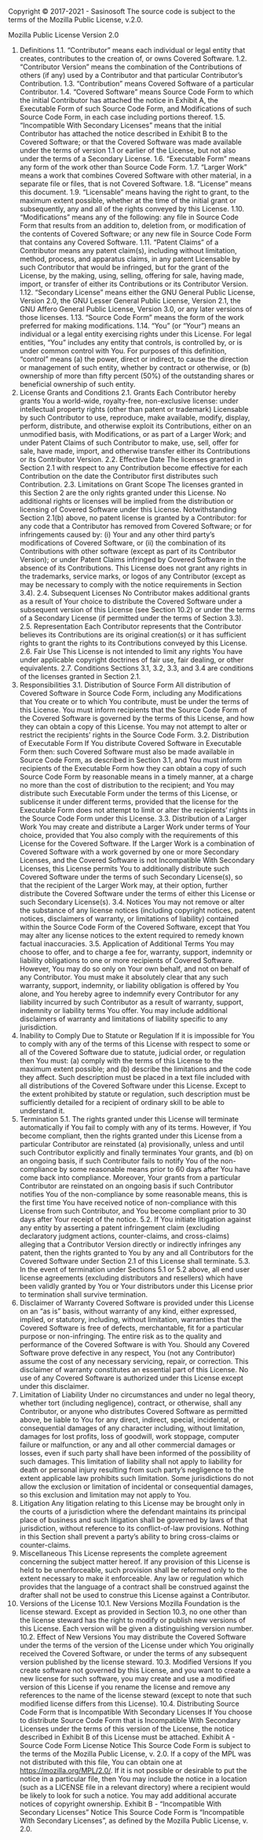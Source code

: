 ﻿Copyright © 2017-2021 - Sasinosoft
The source code is subject to the terms of the Mozilla Public License, v.2.0.

Mozilla Public License
Version 2.0

1. Definitions
	1.1. “Contributor”
	means each individual or legal entity that creates, contributes to the creation of, or owns Covered Software.
	1.2. “Contributor Version”
	means the combination of the Contributions of others (if any) used by a Contributor and that particular Contributor’s Contribution.
	1.3. “Contribution”
	means Covered Software of a particular Contributor.
	1.4. “Covered Software”
	means Source Code Form to which the initial Contributor has attached the notice in Exhibit A, the Executable Form of such Source Code Form, and Modifications of such Source Code Form, in each case including portions thereof.
	1.5. “Incompatible With Secondary Licenses”
	means
	that the initial Contributor has attached the notice described in Exhibit B to the Covered Software; or
	that the Covered Software was made available under the terms of version 1.1 or earlier of the License, but not also under the terms of a Secondary License.
	1.6. “Executable Form”
	means any form of the work other than Source Code Form.
	1.7. “Larger Work”
	means a work that combines Covered Software with other material, in a separate file or files, that is not Covered Software.
	1.8. “License”
	means this document.
	1.9. “Licensable”
	means having the right to grant, to the maximum extent possible, whether at the time of the initial grant or subsequently, any and all of the rights conveyed by this License.
	1.10. “Modifications”
	means any of the following:
	any file in Source Code Form that results from an addition to, deletion from, or modification of the contents of Covered Software; or
	any new file in Source Code Form that contains any Covered Software.
	1.11. “Patent Claims” of a Contributor
	means any patent claim(s), including without limitation, method, process, and apparatus claims, in any patent Licensable by such Contributor that would be infringed, but for the grant of the License, by the making, using, selling, offering for sale, having made, import, or transfer of either its Contributions or its Contributor Version.
	1.12. “Secondary License”
	means either the GNU General Public License, Version 2.0, the GNU Lesser General Public License, Version 2.1, the GNU Affero General Public License, Version 3.0, or any later versions of those licenses.
	1.13. “Source Code Form”
	means the form of the work preferred for making modifications.
	1.14. “You” (or “Your”)
	means an individual or a legal entity exercising rights under this License. For legal entities, “You” includes any entity that controls, is controlled by, or is under common control with You. For purposes of this definition, “control” means (a) the power, direct or indirect, to cause the direction or management of such entity, whether by contract or otherwise, or (b) ownership of more than fifty percent (50%) of the outstanding shares or beneficial ownership of such entity.
2. License Grants and Conditions
	2.1. Grants
	Each Contributor hereby grants You a world-wide, royalty-free, non-exclusive license:
	under intellectual property rights (other than patent or trademark) Licensable by such Contributor to use, reproduce, make available, modify, display, perform, distribute, and otherwise exploit its Contributions, either on an unmodified basis, with Modifications, or as part of a Larger Work; and
	under Patent Claims of such Contributor to make, use, sell, offer for sale, have made, import, and otherwise transfer either its Contributions or its Contributor Version.
	2.2. Effective Date
	The licenses granted in Section 2.1 with respect to any Contribution become effective for each Contribution on the date the Contributor first distributes such Contribution.
	2.3. Limitations on Grant Scope
	The licenses granted in this Section 2 are the only rights granted under this License. No additional rights or licenses will be implied from the distribution or licensing of Covered Software under this License. Notwithstanding Section 2.1(b) above, no patent license is granted by a Contributor:
	for any code that a Contributor has removed from Covered Software; or
	for infringements caused by: (i) Your and any other third party’s modifications of Covered Software, or (ii) the combination of its Contributions with other software (except as part of its Contributor Version); or
	under Patent Claims infringed by Covered Software in the absence of its Contributions.
	This License does not grant any rights in the trademarks, service marks, or logos of any Contributor (except as may be necessary to comply with the notice requirements in Section 3.4).
	2.4. Subsequent Licenses
	No Contributor makes additional grants as a result of Your choice to distribute the Covered Software under a subsequent version of this License (see Section 10.2) or under the terms of a Secondary License (if permitted under the terms of Section 3.3).
	2.5. Representation
	Each Contributor represents that the Contributor believes its Contributions are its original creation(s) or it has sufficient rights to grant the rights to its Contributions conveyed by this License.
	2.6. Fair Use
	This License is not intended to limit any rights You have under applicable copyright doctrines of fair use, fair dealing, or other equivalents.
	2.7. Conditions
	Sections 3.1, 3.2, 3.3, and 3.4 are conditions of the licenses granted in Section 2.1.
3. Responsibilities
	3.1. Distribution of Source Form
	All distribution of Covered Software in Source Code Form, including any Modifications that You create or to which You contribute, must be under the terms of this License. You must inform recipients that the Source Code Form of the Covered Software is governed by the terms of this License, and how they can obtain a copy of this License. You may not attempt to alter or restrict the recipients’ rights in the Source Code Form.
	3.2. Distribution of Executable Form
	If You distribute Covered Software in Executable Form then:
	such Covered Software must also be made available in Source Code Form, as described in Section 3.1, and You must inform recipients of the Executable Form how they can obtain a copy of such Source Code Form by reasonable means in a timely manner, at a charge no more than the cost of distribution to the recipient; and
	You may distribute such Executable Form under the terms of this License, or sublicense it under different terms, provided that the license for the Executable Form does not attempt to limit or alter the recipients’ rights in the Source Code Form under this License.
	3.3. Distribution of a Larger Work
	You may create and distribute a Larger Work under terms of Your choice, provided that You also comply with the requirements of this License for the Covered Software. If the Larger Work is a combination of Covered Software with a work governed by one or more Secondary Licenses, and the Covered Software is not Incompatible With Secondary Licenses, this License permits You to additionally distribute such Covered Software under the terms of such Secondary License(s), so that the recipient of the Larger Work may, at their option, further distribute the Covered Software under the terms of either this License or such Secondary License(s).
	3.4. Notices
	You may not remove or alter the substance of any license notices (including copyright notices, patent notices, disclaimers of warranty, or limitations of liability) contained within the Source Code Form of the Covered Software, except that You may alter any license notices to the extent required to remedy known factual inaccuracies.
	3.5. Application of Additional Terms
	You may choose to offer, and to charge a fee for, warranty, support, indemnity or liability obligations to one or more recipients of Covered Software. However, You may do so only on Your own behalf, and not on behalf of any Contributor. You must make it absolutely clear that any such warranty, support, indemnity, or liability obligation is offered by You alone, and You hereby agree to indemnify every Contributor for any liability incurred by such Contributor as a result of warranty, support, indemnity or liability terms You offer. You may include additional disclaimers of warranty and limitations of liability specific to any jurisdiction.
4. Inability to Comply Due to Statute or Regulation
	If it is impossible for You to comply with any of the terms of this License with respect to some or all of the Covered Software due to statute, judicial order, or regulation then You must: (a) comply with the terms of this License to the maximum extent possible; and (b) describe the limitations and the code they affect. Such description must be placed in a text file included with all distributions of the Covered Software under this License. Except to the extent prohibited by statute or regulation, such description must be sufficiently detailed for a recipient of ordinary skill to be able to understand it.
5. Termination
	5.1. The rights granted under this License will terminate automatically if You fail to comply with any of its terms. However, if You become compliant, then the rights granted under this License from a particular Contributor are reinstated (a) provisionally, unless and until such Contributor explicitly and finally terminates Your grants, and (b) on an ongoing basis, if such Contributor fails to notify You of the non-compliance by some reasonable means prior to 60 days after You have come back into compliance. Moreover, Your grants from a particular Contributor are reinstated on an ongoing basis if such Contributor notifies You of the non-compliance by some reasonable means, this is the first time You have received notice of non-compliance with this License from such Contributor, and You become compliant prior to 30 days after Your receipt of the notice.
	5.2. If You initiate litigation against any entity by asserting a patent infringement claim (excluding declaratory judgment actions, counter-claims, and cross-claims) alleging that a Contributor Version directly or indirectly infringes any patent, then the rights granted to You by any and all Contributors for the Covered Software under Section 2.1 of this License shall terminate.
	5.3. In the event of termination under Sections 5.1 or 5.2 above, all end user license agreements (excluding distributors and resellers) which have been validly granted by You or Your distributors under this License prior to termination shall survive termination.
6. Disclaimer of Warranty
	Covered Software is provided under this License on an “as is” basis, without warranty of any kind, either expressed, implied, or statutory, including, without limitation, warranties that the Covered Software is free of defects, merchantable, fit for a particular purpose or non-infringing. The entire risk as to the quality and performance of the Covered Software is with You. Should any Covered Software prove defective in any respect, You (not any Contributor) assume the cost of any necessary servicing, repair, or correction. This disclaimer of warranty constitutes an essential part of this License. No use of any Covered Software is authorized under this License except under this disclaimer.
7. Limitation of Liability
	Under no circumstances and under no legal theory, whether tort (including negligence), contract, or otherwise, shall any Contributor, or anyone who distributes Covered Software as permitted above, be liable to You for any direct, indirect, special, incidental, or consequential damages of any character including, without limitation, damages for lost profits, loss of goodwill, work stoppage, computer failure or malfunction, or any and all other commercial damages or losses, even if such party shall have been informed of the possibility of such damages. This limitation of liability shall not apply to liability for death or personal injury resulting from such party’s negligence to the extent applicable law prohibits such limitation. Some jurisdictions do not allow the exclusion or limitation of incidental or consequential damages, so this exclusion and limitation may not apply to You.
8. Litigation
	Any litigation relating to this License may be brought only in the courts of a jurisdiction where the defendant maintains its principal place of business and such litigation shall be governed by laws of that jurisdiction, without reference to its conflict-of-law provisions. Nothing in this Section shall prevent a party’s ability to bring cross-claims or counter-claims.
9. Miscellaneous
	This License represents the complete agreement concerning the subject matter hereof. If any provision of this License is held to be unenforceable, such provision shall be reformed only to the extent necessary to make it enforceable. Any law or regulation which provides that the language of a contract shall be construed against the drafter shall not be used to construe this License against a Contributor.
10. Versions of the License
	10.1. New Versions
	Mozilla Foundation is the license steward. Except as provided in Section 10.3, no one other than the license steward has the right to modify or publish new versions of this License. Each version will be given a distinguishing version number.
	10.2. Effect of New Versions
	You may distribute the Covered Software under the terms of the version of the License under which You originally received the Covered Software, or under the terms of any subsequent version published by the license steward.
	10.3. Modified Versions
	If you create software not governed by this License, and you want to create a new license for such software, you may create and use a modified version of this License if you rename the license and remove any references to the name of the license steward (except to note that such modified license differs from this License).
	10.4. Distributing Source Code Form that is Incompatible With Secondary Licenses
	If You choose to distribute Source Code Form that is Incompatible With Secondary Licenses under the terms of this version of the License, the notice described in Exhibit B of this License must be attached.
Exhibit A - Source Code Form License Notice
	This Source Code Form is subject to the terms of the Mozilla Public License, v. 2.0. If a copy of the MPL was not distributed with this file, You can obtain one at https://mozilla.org/MPL/2.0/.
	If it is not possible or desirable to put the notice in a particular file, then You may include the notice in a location (such as a LICENSE file in a relevant directory) where a recipient would be likely to look for such a notice.
	You may add additional accurate notices of copyright ownership.
Exhibit B - “Incompatible With Secondary Licenses” Notice
	This Source Code Form is “Incompatible With Secondary Licenses”, as defined by the Mozilla Public License, v. 2.0.
